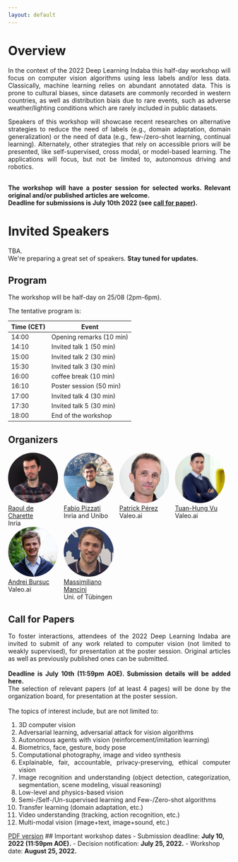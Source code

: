 ```yaml
---
layout: default
---
```

<style> 
.center {
  display: block;
  margin-left: auto;
  margin-right: auto;
  width: 75%;
} </style>

# Overview
<div style="text-align: justify">
  In the context of the 2022 Deep Learning Indaba this half-day workshop will focus on computer vision algorithms using less labels and/or less data. 
Classically, machine learning relies on abundant annotated data. This is prone to cultural biases, since datasets are commonly recorded in western countries,  as well as distribution biais due to rare events, such as adverse weather/lighting conditions which are rarely included in public datasets.<br>

Speakers of this workshop will showcase recent researches on alternative strategies to reduce the need of labels (e.g., domain adaptation, domain generalization) or the need of data (e.g., few-/zero-shot learning, continual learning). Alternately, other strategies that rely on accessible priors will be presented, like self-supervised, cross modal, or model-based learning. The applications will focus, but not be limited to, autonomous driving and robotics.
<br><br>

<b>The workshop will have a poster session for selected works. Relevant original and/or published articles are welcome.<br>
Deadline for submissions is July 10th 2022 (see <a href="#call-for-papers">call for paper</a>).</b>
</div>

# Invited Speakers
<div style="/*display: flex*/">
  TBA.<br>
  We're preparing a great set of speakers. <b>Stay tuned for updates.</b>
</div>


## Program
The workshop will be half-day on 25/08 (2pm-6pm).

The tentative program is:

| Time (CET) | Event |
| ----- | ----- |
| 14:00 | Opening remarks (10 min) |
| 14:10 | Invited talk 1 (50 min) |
| 15:00 | Invited talk 2 (30 min) |
| 15:30 | Invited talk 3 (30 min) |
| 16:00 | coffee break   (10 min) |
| 16:10 | Poster session (50 min) |
| 17:00 | Invited talk 4 (30 min) |
| 17:30 | Invited talk 5 (30 min) |
| 18:00 | End of the workshop |


## Organizers
<div style="display: flex">
  <div style="width:22.5%">
    <a href="https://team.inria.fr/rits/membres/raoul-de-charette/">
    <img alt="Raoul de Charette" src="pics/raoul_de-charette.png" style ="border-radius: 50%; object-fit: cover; width = 100%; aspect-ratio: 1;">
    <br>
    Raoul de Charette</a><br>
    Inria
  </div>
  
  <div style="width:2.5%">
  </div>

  <div style="width:22.5%">
    <a href="https://fabvio.github.io/">
    <img alt="Fabio Pizzati" src="pics/fabio_pizzati.png" style ="border-radius: 50%; object-fit: cover; width = 100%; aspect-ratio: 1;">
    <br>
    Fabio Pizzati</a><br>
    Inria and Unibo
  </div>
  
  <div style="width:2.5%">
  </div>

  <div style="width:22.5%">
    <a href="https://ptrckprz.github.io/">
    <img alt="Patrick Pérez" src="pics/patrick_perez.jpg" style ="border-radius: 50%; object-fit: cover; width = 100%; aspect-ratio: 1;">
    <br>
    Patrick Pérez</a><br>
    Valeo.ai
  </div>
  
  <div style="width:2.5%">
  </div>

  <div style="width:22.5%">
    <a href="https://tuanhungvu.github.io/">
    <img alt="Tuan-Hung Vu" src="pics/tuan-hung_vu.jpg" style ="border-radius: 50%; object-fit: cover; width = 100%; aspect-ratio: 1;">
    <br>
    Tuan-Hung Vu</a><br>
    Valeo.ai
  </div>
</div>
<div style="display: flex">  
  <div style="width:22.5%">
    <a href="https://abursuc.github.io/">
    <img alt="Andrei Bursuc" src="pics/andrei_bursuc.jpg" style ="border-radius: 50%; object-fit: cover; width = 100%; aspect-ratio: 1;">
    <br>
    Andrei Bursuc</a><br>
    Valeo.ai
  </div>
  
  <div style="width:2.5%">
  </div>

  <div style="width:22.5%">
    <a href="https://mancinimassimiliano.github.io/">
    <img alt="Massimiliano Mancini" src="pics/massimiliano_mancini.jpg" style ="border-radius: 50%; object-fit: cover; width = 100%; aspect-ratio: 1;">
    <br>
    Massimiliano Mancini</a><br>
    Uni. of Tübingen
  </div>
</div>



## Call for Papers



<div style="text-align: justify">
To foster interactions, attendees of the 2022 Deep Learning Indaba are invited to submit of any work related to computer vision (not limited to weakly supervised), for presentation at the poster session. 
Original articles as well as previously published ones can be submitted.<br>
<br>
<b>Deadline is July 10th (11:59pm AOE). Submission details will be added here.</b><br>
The selection of relevant papers (of at least 4 pages) will be done by the organization board, for presentation at the poster session.<br>
<br>
The topics of interest include, but are not limited to:

  <ol>
    <li>3D computer vision</li>
    <li>Adversarial learning, adversarial attack for vision algorithms</li>
    <li>Autonomous agents with vision (reinforcement/imitation learning)</li>
    <li>Biometrics, face, gesture, body pose</li>
    <li>Computational photography, image and video synthesis</li>   
    <li>Explainable, fair, accountable, privacy-preserving, ethical computer vision</li>
    <li>Image recognition and understanding (object detection, categorization, segmentation, scene modeling, visual reasoning)</li>
    <li>Low-level and physics-based vision</li>
    <li>Semi-/Self-/Un-supervised learning and Few-/Zero-shot algorithms</li>
    <li>Transfer learning (domain adaptation, etc.)</li>
    <li>Video understanding (tracking, action recognition, etc.)</li>
    <li>Multi-modal vision (image+text, image+sound, etc.)</li>
  </ol>
</div>
<a href="https://drive.google.com/file/d/1ktqInynvEBldBYn-bg9SfZXjU5EWb-L7/view?usp=sharing" target="_blank">PDF version</a>
## Important workshop dates
- Submission deadline: <strong>July 10, 2022 (11:59pm AOE).</strong>
- Decision notification: <strong>July 25, 2022.</strong>
- Workshop date: <strong>August 25, 2022.</strong>
